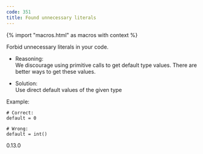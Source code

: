 ```yaml
---
code: 351
title: Found unnecessary literals
---
```


{% import "macros.html" as macros with context %}

Forbid unnecessary literals in your code.

  - Reasoning:  
    We discourage using primitive calls to get default type values.
    There are better ways to get these values.

  - Solution:  
    Use direct default values of the given type

Example:

    # Correct:
    default = 0
    
    # Wrong:
    default = int()

<div class="versionadded">

0.13.0

</div>